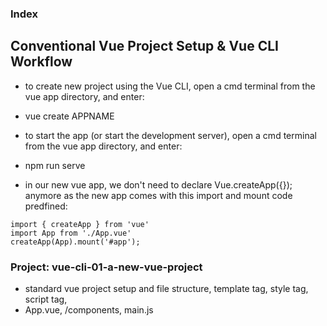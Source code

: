 ### Index

## Conventional Vue Project Setup & Vue CLI Workflow

- to create new project using the Vue CLI, open a cmd terminal from the vue app directory, and enter:
- vue create APPNAME

- to start the app (or start the development server), open a cmd terminal from the vue app directory, and enter:
- npm run serve

- in our new vue app, we don't need to declare Vue.createApp({}); anymore as the new app comes with this import and mount code predfined:

```
import { createApp } from 'vue'
import App from './App.vue'
createApp(App).mount('#app');
```

### Project: vue-cli-01-a-new-vue-project

- standard vue project setup and file structure, template tag, style tag, script tag,
- App.vue, /components, main.js
